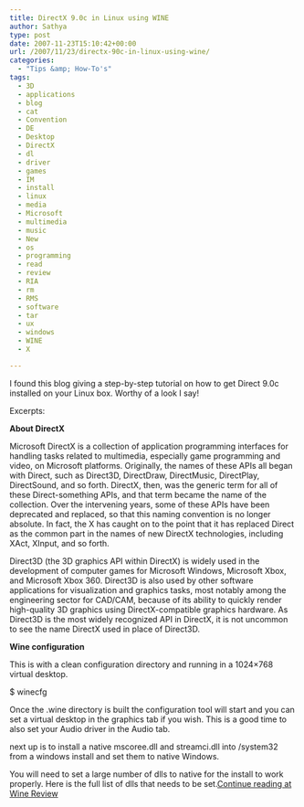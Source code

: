 ```yaml
---
title: DirectX 9.0c in Linux using WINE
author: Sathya
type: post
date: 2007-11-23T15:10:42+00:00
url: /2007/11/23/directx-90c-in-linux-using-wine/
categories:
  - "Tips &amp; How-To's"
tags:
  - 3D
  - applications
  - blog
  - cat
  - Convention
  - DE
  - Desktop
  - DirectX
  - dl
  - driver
  - games
  - IM
  - install
  - linux
  - media
  - Microsoft
  - multimedia
  - music
  - New
  - os
  - programming
  - read
  - review
  - RIA
  - rm
  - RMS
  - software
  - tar
  - ux
  - windows
  - WINE
  - X

---
```

I found this blog giving a step-by-step tutorial on how to get Direct 9.0c installed on your Linux box. Worthy of a look I say!

Excerpts:

**About DirectX**

Microsoft DirectX is a collection of application programming interfaces for handling tasks related to multimedia, especially game programming and video, on Microsoft platforms. Originally, the names of these APIs all began with Direct, such as Direct3D, DirectDraw, DirectMusic, DirectPlay, DirectSound, and so forth. DirectX, then, was the generic term for all of these Direct-something APIs, and that term became the name of the collection. Over the intervening years, some of these APIs have been deprecated and replaced, so that this naming convention is no longer absolute. In fact, the X has caught on to the point that it has replaced Direct as the common part in the names of new DirectX technologies, including XAct, XInput, and so forth.

<!--more-->

Direct3D (the 3D graphics API within DirectX) is widely used in the development of computer games for <span>Microsoft </span><span>Windows</span>, Microsoft Xbox, and Microsoft Xbox 360. Direct3D is also used by other software applications for visualization and graphics tasks, most notably among the engineering sector for CAD/CAM, because of its ability to quickly render high-quality 3D graphics using DirectX-compatible graphics hardware. As Direct3D is the most widely recognized API in DirectX, it is not uncommon to see the name DirectX used in place of Direct3D.

**Wine configuration**

This is with a clean configuration directory and running in a 1024&#215;768 virtual desktop.

$ winecfg

Once the .wine directory is built the configuration tool will start and you can set a virtual desktop in the graphics tab if you wish. This is a good time to also set your Audio driver in the Audio tab.

next up is to install a native mscoree.dll and streamci.dll into /system32 from a windows install and set them to native Windows.

You will need to set a large number of dlls to native for the install to work properly. Here is the full list of dlls that needs to be set.[Continue reading at Wine Review][1]

 [1]: https://wine-review.blogspot.com/2007/11/directx-90c-on-linux-with-wine.html
